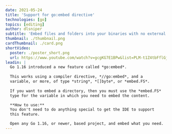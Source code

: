 ```yaml
---
date: 2021-05-24
title: 'Support for go:embed directive'
technologies: [go]
topics: [editing]
author: dlsniper
subtitle: 'Embed files and folders into your binaries with no external tool'
thumbnail: ./thumbnail.png
cardThumbnail: ./card.png
shortVideo:
  poster: ./poster_short.png
  url: https://www.youtube.com/watch?v=gcgKG7E1BPw&list=PLM-t1Z4tbFflGjn5Qzjjku5J7SX3p-nhY&index=2&t=0s
leadin: |
  Go 1.16 introduced a new feature called *go:embed*.
  
  This works using a compiler directive, *//go:embed*, and a
  variable, or more, of type *string*, *[]byte*, or *embed.FS*.
  
  If you want to embed a directory, then you must use the *embed.FS*
  type for the variable in which you need to embed the content.

  **How to use:**
  You don't need to do anything special to get the IDE to support
  this feature.

  Open any Go 1.16, or newer, based project, and embed what you need.
---
```

